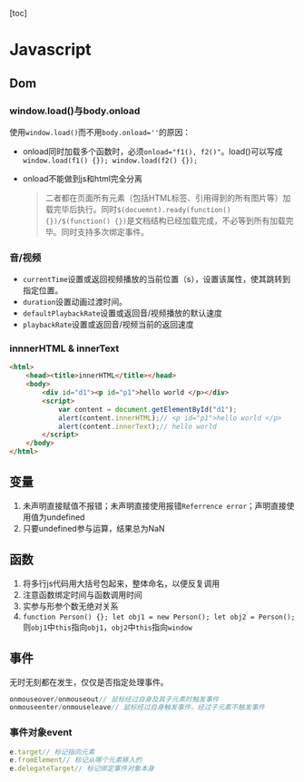 [toc]
# Javascript
## Dom
### window.load()与body.onload
使用`window.load()`而不用`body.onload=''`的原因：
- onload同时加载多个函数时，必须`onload="f1(), f2()"`。load()可以写成`window.load(f1() {}); window.load(f2() {});`
- onload不能做到js和html完全分离
	
	> 二者都在页面所有元素（包括HTML标签、引用得到的所有图片等）加载完毕后执行。同时`$(docuemnt).ready(function() {})/$(function() {})`是文档结构已经加载完成，不必等到所有加载完毕。同时支持多次绑定事件。

### 音/视频
- `currentTime`设置或返回视频播放的当前位置（s），设置该属性，使其跳转到指定位置。
- `duration`设置动画过渡时间。
- `defaultPlaybackRate`设置或返回音/视频播放的默认速度
- `playbackRate`设置或返回音/视频当前的返回速度

### innnerHTML & innerText

```html
<html>
	<head><title>innerHTML</title></head>
	<body>
		<div id="d1"><p id="p1">hello world </p></div>
		<script>
			var content = document.getElementById("d1");
			alert(content.innerHTML);// <p id="p1">hello world </p>
			alert(content.innerText);// hello world
		</script>
	</body>
</html>
```



## 变量
1. 未声明直接赋值不报错；未声明直接使用报错`Referrence error`；声明直接使用值为undefined
2. 只要undefined参与运算，结果总为NaN

## 函数
1. 将多行js代码用大括号包起来，整体命名，以便反复调用
2. 注意函数绑定时间与函数调用时间
3. 实参与形参个数无绝对关系
4. `function Person() {}; let obj1 = new Person(); let obj2 = Person();`则`obj1`中`this`指向`obj1`，`obj2`中`this`指向`window`




## 事件
无时无刻都在发生，仅仅是否指定处理事件。
```javascript
onmouseover/onmouseout// 鼠标经过自身及其子元素时触发事件
onmouseenter/onmouseleave// 鼠标经过自身触发事件，经过子元素不触发事件
```
### 事件对象event
```javascript
e.target// 标记指向元素
e.fromElement// 标记从哪个元素移入的
e.delegateTarget// 标记绑定事件对象本身
```

